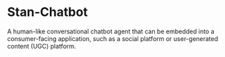 # Stan-Chatbot
A human-like conversational chatbot agent that can be embedded into a consumer-facing application, such as a social platform or user-generated content (UGC) platform.
